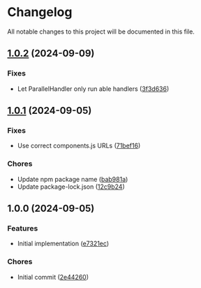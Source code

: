 <!-- markdownlint-disable MD013 -->
<!-- markdownlint-disable MD013 -->
<!-- markdownlint-disable MD013 -->
# Changelog

All notable changes to this project will be documented in this file.

## [1.0.2](https://github.com/CommunitySolidServer/AsyncHandler/compare/v1.0.1...v1.0.2) (2024-09-09)

### Fixes

* Let ParallelHandler only run able handlers ([3f3d636](https://github.com/CommunitySolidServer/AsyncHandler/commit/3f3d636d91407045d5f724a40d3f73c705a267f3))

## [1.0.1](https://github.com/CommunitySolidServer/AsyncHandler/compare/v1.0.0...v1.0.1) (2024-09-05)

### Fixes

* Use correct components.js URLs ([71bef16](https://github.com/CommunitySolidServer/AsyncHandler/commit/71bef16409e4891c5f7d77e6b7abf6967961d234))

### Chores

* Update npm package name ([bab981a](https://github.com/CommunitySolidServer/AsyncHandler/commit/bab981ace952bd3f565b631349b36fe550fb37ef))
* Update package-lock.json ([12c9b24](https://github.com/CommunitySolidServer/AsyncHandler/commit/12c9b24157b32d3ee9ced738a2348e30e793bdaf))

## 1.0.0 (2024-09-05)

### Features

* Initial implementation ([e7321ec](https://github.com/CommunitySolidServer/AsyncHandler/commit/e7321ec4f799a29fa28214c5c186bf7d26572485))

### Chores

* Initial commit ([2e44260](https://github.com/CommunitySolidServer/AsyncHandler/commit/2e44260e34c28906671fba251c338f78087be161))
